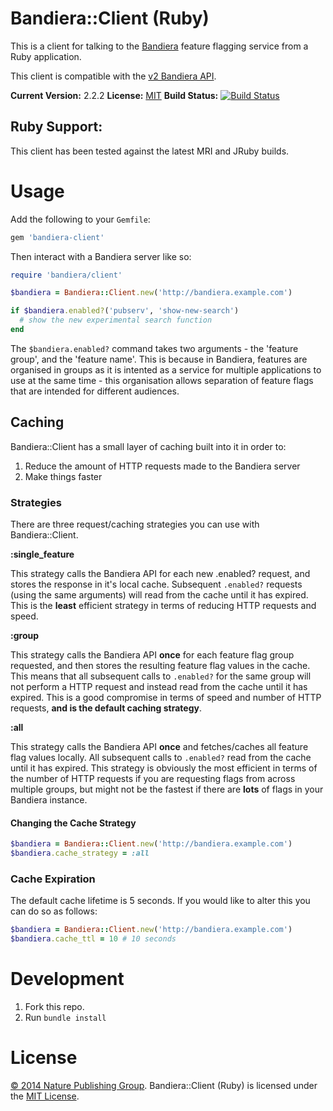 # Bandiera::Client (Ruby)

This is a client for talking to the [Bandiera][bandiera] feature flagging
service from a Ruby application.

This client is compatible with the [v2 Bandiera API][bandiera-api].

**Current Version:** 2.2.2
**License:** [MIT][mit]
**Build Status:** [![Build Status][travis-img]][travis]

## Ruby Support:

This client has been tested against the latest MRI and JRuby builds.

# Usage

Add the following to your `Gemfile`:

```ruby
gem 'bandiera-client'
```

Then interact with a Bandiera server like so:

```ruby
require 'bandiera/client'

$bandiera = Bandiera::Client.new('http://bandiera.example.com')

if $bandiera.enabled?('pubserv', 'show-new-search')
  # show the new experimental search function
end
```

The `$bandiera.enabled?` command takes two arguments - the 'feature group',
and the 'feature name'.  This is because in Bandiera, features are organised
in groups as it is intented as a service for multiple applications to use at
the same time - this organisation allows separation of feature flags that are
intended for different audiences.

## Caching

Bandiera::Client has a small layer of caching built into it in order to:

1. Reduce the amount of HTTP requests made to the Bandiera server
2. Make things faster

### Strategies

There are three request/caching strategies you can use with Bandiera::Client.

**:single_feature**

This strategy calls the Bandiera API for each new .enabled? request, and stores
the response in it's local cache. Subsequent `.enabled?` requests (using the
same arguments) will read from the cache until it has expired.  This is the
**least** efficient strategy in terms of reducing HTTP requests and speed.

**:group**

This strategy calls the Bandiera API **once** for each feature flag group
requested, and then stores the resulting feature flag values in the cache.
This means that all subsequent calls to `.enabled?` for the same group will not
perform a HTTP request and instead read from the cache until it has expired.
This is a good compromise in terms of speed and number of HTTP requests, **and
is the default caching strategy**.

**:all**

This strategy calls the Bandiera API **once** and fetches/caches all feature
flag values locally. All subsequent calls to `.enabled?` read from the cache
until it has expired. This strategy is obviously the most efficient in terms of
the number of HTTP requests if you are requesting flags from across multiple
groups, but might not be the fastest if there are **lots** of flags in your
Bandiera instance.

#### Changing the Cache Strategy

```ruby
$bandiera = Bandiera::Client.new('http://bandiera.example.com')
$bandiera.cache_strategy = :all
```

### Cache Expiration

The default cache lifetime is 5 seconds.  If you would like to alter this you
can do so as follows:

```ruby
$bandiera = Bandiera::Client.new('http://bandiera.example.com')
$bandiera.cache_ttl = 10 # 10 seconds
```


# Development

1. Fork this repo.
2. Run `bundle install`

# License

[&copy; 2014 Nature Publishing Group](LICENSE.txt).
Bandiera::Client (Ruby) is licensed under the [MIT License][mit].


[mit]: http://opensource.org/licenses/mit-license.php
[bandiera]: https://github.com/nature/bandiera
[bandiera-api]: https://github.com/nature/bandiera/wiki/API-Documentation
[travis]: https://travis-ci.org/nature/bandiera-client-ruby
[travis-img]: https://travis-ci.org/nature/bandiera-client-ruby.svg?branch=master
